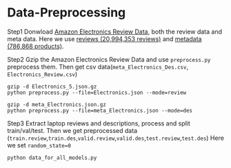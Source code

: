 # Data-Preprocessing
Step1 Donwload [Amazon Electronics Review Data](https://nijianmo.github.io/amazon/index.html), both the review data and meta data. Here we use [reviews (20,994,353 reviews)](https://forms.gle/A8hBfPxKkKGFCP238) and [metadata (786,868 products)](https://forms.gle/A8hBfPxKkKGFCP238).

Step2 Gzip the Amazon Electronics Review Data and use `preprocess.py` preprocess them. Then get csv data(`meta_Electronics_Des.csv`, `Electronics_Review.csv`)
```
gzip -d Electronics_5.json.gz
python preprocess.py --file=Electronics.json --mode=review

gzip -d meta_Electronics.json.gz
python preprocess.py --file=meta_Electronics.json --mode=des
```
Step3 Extract laptop reviews and descriptions, process and split train/val/test. Then we get preprocessed data (`train.review`,`train.des`,`valid.review`,`valid.des`,`test.review`,`test.des`) Here we set `random_state=0`
```
python data_for_all_models.py
```

